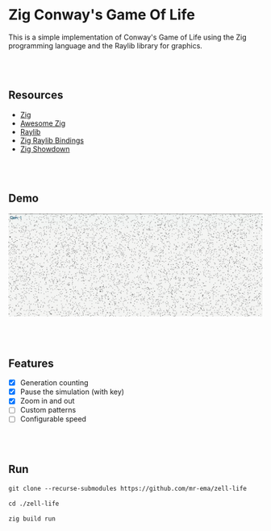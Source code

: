 # Zig Conway's Game Of Life 
This is a simple implementation of Conway's Game of Life using the Zig
programming language and the Raylib library for graphics.

</br>
</br>

## Resources
- [Zig](https://ziglang.org)
- [Awesome Zig](https://github.com/C-BJ/awesome-zig)
- [Raylib](https://www.raylib.com)
- [Zig Raylib Bindings](https://github.com/ryupold/raylib.zig)
- [Zig Showdown](https://github.com/zig-community/Zig-Showdown)

</br>
</br>

## Demo
![Demo](https://github.com/mr-ema/zell-life/blob/main/docs/demo.gif)

</br>
</br>

## Features
- [x] Generation counting
- [x] Pause the simulation (with <scape> key)
- [x] Zoom in and out
- [ ] Custom patterns
- [ ] Configurable speed

</br>
</br>

## Run
```
git clone --recurse-submodules https://github.com/mr-ema/zell-life
```

```
cd ./zell-life
```

```
zig build run
```

</br>
</br>
